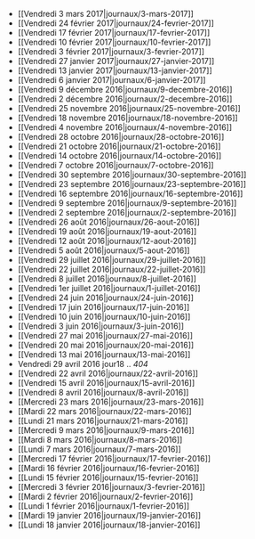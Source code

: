 * [[Vendredi 3 mars 2017|journaux/3-mars-2017]]
* [[Vendredi 24 février 2017|journaux/24-fevrier-2017]]
* [[Vendredi 17 février 2017|journaux/17-fevrier-2017]]
* [[Vendredi 10 février 2017|journaux/10-fevrier-2017]]
* [[Vendredi 3 février 2017|journaux/3-fevrier-2017]]
* [[Vendredi 27 janvier 2017|journaux/27-janvier-2017]]
* [[Vendredi 13 janvier 2017|journaux/13-janvier-2017]]
* [[Vendredi 6 janvier 2017|journaux/6-janvier-2017]]
* [[Vendredi 9 décembre 2016|journaux/9-decembre-2016]]
* [[Vendredi 2 décembre 2016|journaux/2-decembre-2016]]
* [[Vendredi 25 novembre 2016|journaux/25-novembre-2016]]
* [[Vendredi 18 novembre 2016|journaux/18-novembre-2016]]
* [[Vendredi 4 novembre 2016|journaux/4-novembre-2016]]
* [[Vendredi 28 octobre 2016|journaux/28-octobre-2016]]
* [[Vendredi 21 octobre 2016|journaux/21-octobre-2016]]
* [[Vendredi 14 octobre 2016|journaux/14-octobre-2016]]
* [[Vendredi 7 octobre 2016|journaux/7-octobre-2016]]
* [[Vendredi 30 septembre 2016|journaux/30-septembre-2016]]
* [[Vendredi 23 septembre 2016|journaux/23-septembre-2016]]
* [[Vendredi 16 septembre 2016|journaux/16-septembre-2016]]
* [[Vendredi 9 septembre 2016|journaux/9-septembre-2016]]
* [[Vendredi 2 septembre 2016|journaux/2-septembre-2016]]
* [[Vendredi 26 août 2016|journaux/26-aout-2016]]
* [[Vendredi 19 août 2016|journaux/19-aout-2016]]
* [[Vendredi 12 août 2016|journaux/12-aout-2016]]
* [[Vendredi 5 août 2016|journaux/5-aout-2016]]
* [[Vendredi 29 juillet 2016|journaux/29-juillet-2016]]
* [[Vendredi 22 juillet 2016|journaux/22-juillet-2016]]
* [[Vendredi 8 juillet 2016|journaux/8-juillet-2016]]
* [[Vendredi 1er juillet 2016|journaux/1-juillet-2016]]
* [[Vendredi 24 juin 2016|journaux/24-juin-2016]]
* [[Vendredi 17 juin 2016|journaux/17-juin-2016]]
* [[Vendredi 10 juin 2016|journaux/10-juin-2016]]
* [[Vendredi 3 juin 2016|journaux/3-juin-2016]]
* [[Vendredi 27 mai 2016|journaux/27-mai-2016]]
* [[Vendredi 20 mai 2016|journaux/20-mai-2016]]
* [[Vendredi 13 mai 2016|journaux/13-mai-2016]]
* Vendredi 29 avril 2016 jour18 .. _404_
* [[Vendredi 22 avril 2016|journaux/22-avril-2016]]
* [[Vendredi 15 avril 2016|journaux/15-avril-2016]]
* [[Vendredi 8 avril 2016|journaux/8-avril-2016]]
* [[Mercredi 23 mars 2016|journaux/23-mars-2016]]
* [[Mardi 22 mars 2016|journaux/22-mars-2016]]
* [[Lundi 21 mars 2016|journaux/21-mars-2016]]
* [[Mercredi 9 mars 2016|journaux/9-mars-2016]]
* [[Mardi 8 mars 2016|journaux/8-mars-2016]]
* [[Lundi 7 mars 2016|journaux/7-mars-2016]]
* [[Mercredi 17 février 2016|journaux/17-fevrier-2016]]
* [[Mardi 16 février 2016|journaux/16-fevrier-2016]]
* [[Lundi 15 février 2016|journaux/15-fevrier-2016]]
* [[Mercredi 3 février 2016|journaux/3-fevrier-2016]]
* [[Mardi 2 février 2016|journaux/2-fevrier-2016]]
* [[Lundi 1 février 2016|journaux/1-fevrier-2016]]
* [[Mardi 19 janvier 2016|journaux/19-janvier-2016]]
* [[Lundi 18 janvier 2016|journaux/18-janvier-2016]]
